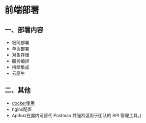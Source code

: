 # 前端部署

## 一、部署内容
- 极简部署
- 单页部署
- 对象存储
- 服务编排
- 持续集成
- 云原生

## 二、其他
- [docker使用](./docker.md)
- nginx配置
- Apifox(在国内可替代 Postman 并强烈适用于团队的 API 管理工具。)
